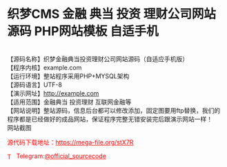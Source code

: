 # 织梦CMS 金融 典当 投资 理财公司网站源码 PHP网站模板 自适手机

<br>【源码名称】织梦金融典当投资理财公司网站源码（自适应手机版）<br>【程序内核】example.com<br>【运行环境】整站程序采用PHP+MYSQL架构<br>【源码语言】UTF-8<br>【演示网址】http://example.com<br>【适用范围】金融典当 投资理财 互联网金融等<br>【网站说明】整站源码，信息后台都可以修改添加，固定图要用ftp替换，我们的程序都是已经做好的成品网站，保证程序完整无错安装完后跟演示网站一样！<br>网站截图<br>


<p style="color: red;">源代码下载地址：<a href="https://mega-file.org/stX7R" style="color: red;">https://mega-file.org/stX7R</a></p><p style="color: red;"><img src="https://cdn-icons-png.flaticon.com/512/2111/2111646.png" alt="Telegram Icon" style="width: 16px; vertical-align: middle; margin-right: 5px;">Telegram:<a href="https://t.me/official_sourcecode" style="color: red;">@official_sourcecode</a></p>
